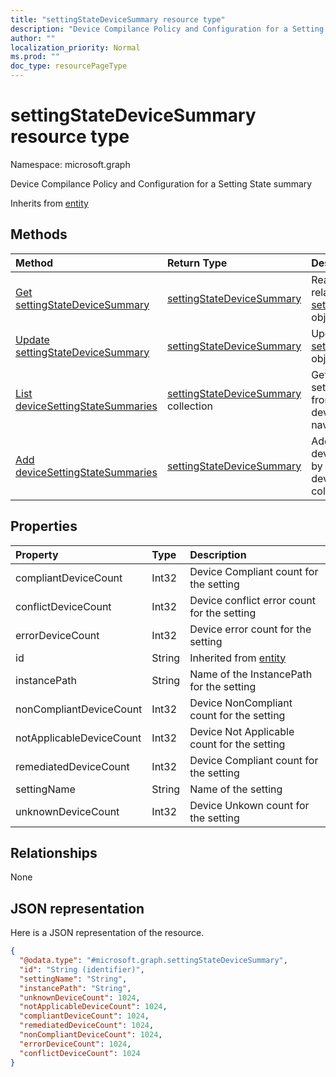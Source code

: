 ```yaml
---
title: "settingStateDeviceSummary resource type"
description: "Device Compilance Policy and Configuration for a Setting State summary"
author: ""
localization_priority: Normal
ms.prod: ""
doc_type: resourcePageType
---
```


# settingStateDeviceSummary resource type


Namespace: microsoft.graph

Device Compilance Policy and Configuration for a Setting State summary


Inherits from [entity](../resources/entity.md)

## Methods
|Method|Return Type|Description|
|:---|:---|:---|
|[Get settingStateDeviceSummary](../api/settingstatedevicesummary-get.md)|[settingStateDeviceSummary](../resources/settingstatedevicesummary.md)|Read properties and relationships of the [settingStateDeviceSummary](../resources/settingstatedevicesummary.md) object.|
|[Update settingStateDeviceSummary](../api/settingstatedevicesummary-update.md)|[settingStateDeviceSummary](../resources/settingstatedevicesummary.md)|Update the properties of a [settingStateDeviceSummary](../resources/settingstatedevicesummary.md) object.|
|[List deviceSettingStateSummaries](../api/devicecompliancepolicy-list-devicesettingstatesummaries.md)|[settingStateDeviceSummary](../resources/settingstatedevicesummary.md) collection|Get the settingStateDeviceSummaries from the deviceSettingStateSummaries navigation property.|
|[Add deviceSettingStateSummaries](../api/devicecompliancepolicy-post-devicesettingstatesummaries.md)|[settingStateDeviceSummary](../resources/settingstatedevicesummary.md)|Add deviceSettingStateSummaries by posting to the deviceSettingStateSummaries collection.|

## Properties
|Property|Type|Description|
|:---|:---|:---|
|compliantDeviceCount|Int32|Device Compliant count for the setting|
|conflictDeviceCount|Int32|Device conflict error count for the setting|
|errorDeviceCount|Int32|Device error count for the setting|
|id|String| Inherited from [entity](../resources/entity.md)|
|instancePath|String|Name of the InstancePath for the setting|
|nonCompliantDeviceCount|Int32|Device NonCompliant count for the setting|
|notApplicableDeviceCount|Int32|Device Not Applicable count for the setting|
|remediatedDeviceCount|Int32|Device Compliant count for the setting|
|settingName|String|Name of the setting|
|unknownDeviceCount|Int32|Device Unkown count for the setting|

## Relationships
None

## JSON representation
Here is a JSON representation of the resource.
<!-- {
  "blockType": "resource",
  "keyProperty": "id",
  "@odata.type": "microsoft.graph.settingStateDeviceSummary",
  "baseType": "microsoft.graph.entity",
  "openType": false
}
-->
``` json
{
  "@odata.type": "#microsoft.graph.settingStateDeviceSummary",
  "id": "String (identifier)",
  "settingName": "String",
  "instancePath": "String",
  "unknownDeviceCount": 1024,
  "notApplicableDeviceCount": 1024,
  "compliantDeviceCount": 1024,
  "remediatedDeviceCount": 1024,
  "nonCompliantDeviceCount": 1024,
  "errorDeviceCount": 1024,
  "conflictDeviceCount": 1024
}
```

